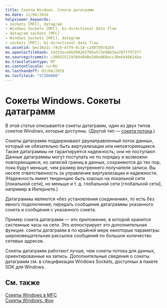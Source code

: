 ```yaml
---
title: Сокеты Windows. Сокеты датаграмм
ms.date: 11/04/2016
helpviewer_keywords:
- sockets [MFC], datagram
- Windows Sockets [MFC], bi-directional data flow
- datagram sockets [MFC]
- Windows Sockets [MFC], datagram
- sockets [MFC], bi-directional data flow
ms.assetid: bec16a1c-74c0-4ff9-8c18-c2d87897d264
ms.openlocfilehash: 14d33ece66d902b5705e573e9863ea78fff9737f
ms.sourcegitcommit: c3093251193944840e3d0a068ecc30e6449624ba
ms.translationtype: MT
ms.contentlocale: ru-RU
ms.lasthandoff: 03/04/2019
ms.locfileid: "57266800"
---
```

# <a name="windows-sockets-datagram-sockets"></a>Сокеты Windows. Сокеты датаграмм

В этой статье описывается сокеты датаграмм, один из двух типов сокетов Windows, которые доступны. (Другой тип — [сокета потока](../mfc/windows-sockets-stream-sockets.md).)

Сокеты датаграмм поддерживают двунаправленный поток данных, который не обязательно быть виртуализации или неповторяющиеся. Также датаграммы не гарантируется надежность; они не поступают. Данные датаграммы могут поступать не по порядку и возможно повторяющиеся, но записей границ в данных, сохраняются до тех пор, пока будут меньше, чем размер внутреннего получателя записи. Вы несете ответственность за управление виртуализации и надежности. (Надежность имеет тенденцию быть хорошо на локальной сети [локальной сети], но меньше и т. д. глобальной сети [глобальной сети], например в Интернете.)

Датаграммы являются «без установления соединения», то есть без явного подключения; передать сообщение датаграммы указанного сокета и сообщения с указанного сокета.

Пример сокета датаграмм — это приложение, в которой хранится системные часы на сети. Это иллюстрирует это дополнительная функция. сокеты датаграмм в по крайней мере некоторые параметры: широковещательная рассылка сообщений по большое количество сетевых адресов.

Сокеты датаграмм работают лучше, чем сокеты потока для данных, ориентированные на запись. Дополнительные сведения о сокеты датаграмм см. в спецификации Windows Sockets, доступных в пакете SDK для Windows.

## <a name="see-also"></a>См. также

[Сокеты Windows в MFC](../mfc/windows-sockets-in-mfc.md)<br/>
[Сокеты Windows. Фон](../mfc/windows-sockets-background.md)
